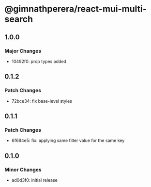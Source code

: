 # @gimnathperera/react-mui-multi-search

## 1.0.0

### Major Changes

- 10492f0: prop types added

## 0.1.2

### Patch Changes

- 72bce34: fix base-level styles

## 0.1.1

### Patch Changes

- 6f684e5: fix: applying same filter value for the same key

## 0.1.0

### Minor Changes

- ad0d3f0: initial release
